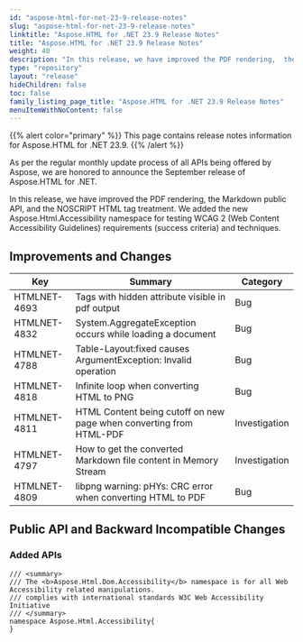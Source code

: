 ```yaml
---
id: "aspose-html-for-net-23-9-release-notes"
slug: "aspose-html-for-net-23-9-release-notes"
linktitle: "Aspose.HTML for .NET 23.9 Release Notes"
title: "Aspose.HTML for .NET 23.9 Release Notes"
weight: 40
description: "In this release, we have improved the PDF rendering,  the Markdown public API, and the NOSCRIPT HTML tag treatment. We added the new Aspose.Html.Accessibility namespace for testing WCAG 2 (Web Content Accessibility Guidelines) requirements (success criteria) and techniques."
type: "repository"
layout: "release"
hideChildren: false
toc: false
family_listing_page_title: "Aspose.HTML for .NET 23.9 Release Notes"
menuItemWithNoContent: false
---
```

{{% alert color="primary" %}}
This page contains release notes information for Aspose.HTML for .NET 23.9.
{{% /alert %}}

As per the regular monthly update process of all APIs being offered by Aspose, we are honored to announce the September release of Aspose.HTML for .NET.

In this release, we have improved the PDF rendering,  the Markdown public API, and the NOSCRIPT HTML tag treatment. We added the new Aspose.Html.Accessibility namespace for testing WCAG 2 (Web Content Accessibility Guidelines) requirements (success criteria) and techniques.

## **Improvements and Changes**

| **Key**      | **Summary**                                                                            | **Category** |
| ------------ | -------------------------------------------------------------------------------------- | ------------ |
| HTMLNET-4693 | Tags with hidden attribute visible in pdf output | Bug |
| HTMLNET-4832 | System.AggregateException occurs while loading a document | Bug |
| HTMLNET-4788 | Table-Layout:fixed causes ArgumentException: Invalid operation | Bug |
| HTMLNET-4818 | Infinite loop when converting HTML to PNG | Bug |
| HTMLNET-4811 | HTML Content being cutoff on new page when converting from HTML-PDF | Investigation |
| HTMLNET-4797 | How to get the converted Markdown file content in Memory Stream | Investigation  |
| HTMLNET-4809 | libpng warning: pHYs: CRC error when converting HTML to PDF | Bug | 

## **Public API and Backward Incompatible Changes**

### **Added APIs**

```
/// <summary>
/// The <b>Aspose.Html.Dom.Accessibility</b> namespace is for all Web Accessibility related manipulations.
/// complies with international standards W3C Web Accessibility Initiative    
/// </summary>
namespace Aspose.Html.Accessibility{
}
```